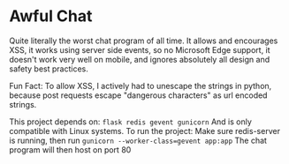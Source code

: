 # Awful Chat

Quite literally the worst chat program of all time.
It allows and encourages XSS, it works using server side events, so no Microsoft Edge support, it doesn't work very well on mobile, and ignores absolutely all design and safety best practices.

Fun Fact:
To allow XSS, I actively had to unescape the strings in python, because post requests escape "dangerous characters" as url encoded strings.

This project depends on:
`flask redis gevent gunicorn`
And is only compatible with Linux systems.
To run the project:
Make sure redis-server is running, then run
`gunicorn --worker-class=gevent app:app`
The chat program will then host on port 80
